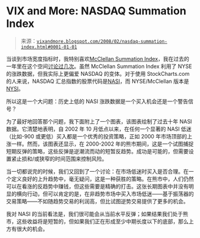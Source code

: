 <!--yml

分类：未分类

日期：2024-05-18 18:43:53

-->

# VIX and More: NASDAQ Summation Index

> 来源：[`vixandmore.blogspot.com/2008/02/nasdaq-summation-index.html#0001-01-01`](http://vixandmore.blogspot.com/2008/02/nasdaq-summation-index.html#0001-01-01)

当谈到市场宽度指标时，我特别喜欢[McClellan Summation Index](http://vixandmore.blogspot.com/search/label/McClellan%20Summation%20Index)，我在过去的一年里在这个空间[讨论过几次](http://vixandmore.blogspot.com/search/label/McClellan%20Summation%20Index)。虽然 McClellan Summation Index 利用了 NYSE 的涨跌数据，但我实际上更偏爱 NASDAQ 的变体。对于使用 StockCharts.com 的人来说，NASDAQ 汇总指数的股票代码是[NASI](http://stockcharts.com/charts/indices/McSumNASD.html)，而 NYSE/McClellan 版本是[NYSI](http://stockcharts.com/charts/indices/McSumNYSE.html)。

所以这是一个大问题：历史上低的 NASI 涨跌数据是一个买入机会还是一个警告信号？

为了最好地回答那个问题，我下面附上了一个图表，该图表绘制了过去十年 NASI 数据。它清楚地表明，自 2002 年 10 月低点以来，在任何一个显著的 NASI 低迷（比如-900 或更低）买入都是一个优秀的投资策略，正如 2000 年市场顶部的上涨一样。然而，该图表还显示，在 2000-2002 年的熊市期间，这是一个试图捕捉短期反弹的策略，这些反弹是逆潮流而动的短暂反趋势。成功是可能的，但需要设置紧止损和/或狭窄的时间范围来控制风险。

当一切都说完的时候，我们又回到了一个讨论：在市场低迷时买入是否合理。在一个定义良好的上升趋势中，毫无疑问，这是一种获胜的策略。在熊市中，人们仍然可以在看涨的反趋势中赚钱，但这些需要是精确的打击。这张长期图表中并没有明显的横向行动，但可以肯定的是，在非趋势市场中买入市场低迷——基于振荡器的交易策略——不如随趋势交易的利润高，但比试图逆势交易提供了更多的机会。

我对 NASI 的当前看法是，我们很可能会从当前水平反弹；如果结果我们处于熊市，这些收益将是短暂的，但如果我们正在形成至少中期长度以下的底部，那么上方有很大的机会。
